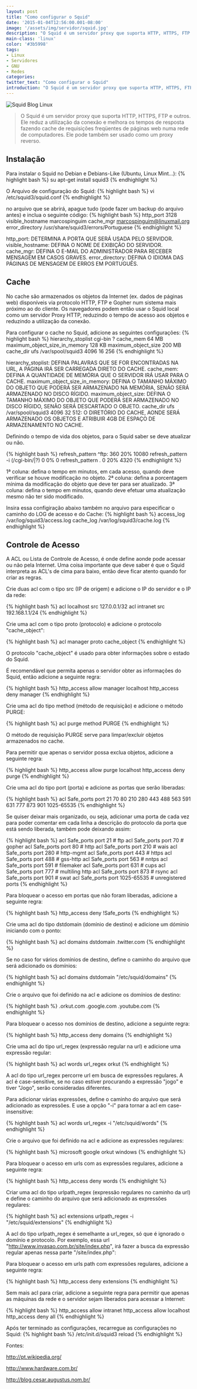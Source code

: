 ```yaml
---
layout: post
title: "Como configurar o Squid"
date: '2015-01-04T12:56:00.001-08:00'
image: '/assets/img/servidor/squid.jpg'
description: "O Squid é um servidor proxy que suporta HTTP, HTTPS, FTP e outros."
main-class: 'linux'
color: '#3b5998'
tags:
- Linux
- Servidores
- GNU
- Redes
categories:
twitter_text: "Como configurar o Squid"
introduction: "O Squid é um servidor proxy que suporta HTTP, HTTPS, FTP e outros."
---
```


![Squid Blog Linux](/assets/img/servidor/squid.jpg)

> O Squid é um servidor proxy que suporta HTTP, HTTPS, FTP e outros. Ele reduz a utilização da conexão e melhora os tempos de resposta fazendo cache de requisições freqüentes de páginas web numa rede de computadores. Ele pode também ser usado como um proxy reverso.

## Instalação

Para instalar o Squid no Debian e Debians-Like (Ubuntu, Linux Mint...):
{% highlight bash %}
su
apt-get install squid3
{% endhighlight %}

O Arquivo de configuração do Squid:
{% highlight bash %}
vi /etc/squid3/squid.conf
{% endhighlight %}

no arquivo que se abrirá, apague tudo (pode fazer um backup do arquivo antes) e inclua o seguinte código:
{% highlight bash %}
http_port 3128
visible_hostname marcospinguim
cache_mgr marcospinguim@linuxmail.org
error_directory /usr/share/squid3/errors/Portuguese
{% endhighlight %}

http_port: DETERMINA A PORTA QUE SERÁ USADA PELO SERVIDOR.
visible_hostname: DEFINA O NOME DE EXIBIÇÃO DO SERVIDOR.
cache_mgr: DEFINA O E-MAIL DO ADMINISTRADOR PARA RECEBER MENSAGEM EM CASOS GRAVES.
error_directory: DEFINA O IDIOMA DAS PÁGINAS DE MENSAGEM DE ERROS EM PORTUGUÊS.

## Cache

No cache são armazenados os objetos da Internet (ex. dados de páginas web) disponíveis via protocolo HTTP, FTP e Gopher num sistema mais próximo ao do cliente. Os navegadores podem então usar o Squid local como um servidor Proxy HTTP, reduzindo o tempo de acesso aos objetos e reduzindo a utilização da conexão.

Para configurar o cache no Squid, adicione as seguintes configurações:
{% highlight bash %}
hierarchy_stoplist cgi-bin ?
cache_mem 64 MB
maximum_object_size_in_memory 128 KB
maximum_object_size 200 MB
cache_dir ufs /var/spool/squid3 4096 16 256
{% endhighlight %}

hierarchy_stoplist: DEFINA PALAVRAS QUE SE FOR ENCONTRADAS NA URL, A PÁGINA IRÁ SER CARREGADA DIRETO DO CACHE.
cache_mem: DEFINA A QUANTIDADE DE MEMÓRIA QUE O SERVIDOR IRÁ USAR PARA O CACHE.
maximum_object_size_in_memory: DEFINA O TAMANHO MÁXIMO DO OBJETO QUE PODERÁ SER ARMAZENADO NA MEMÓRIA, SENÃO SERÁ ARMAZENADO NO DISCO RÍGIDO.
maximum_object_size: DEFINA O TAMANHO MÁXIMO DO OBJETO QUE PODERÁ SER ARMAZENADO NO DISCO RÍGIDO, SENÃO SERÁ DESCARTADO O OBJETO.
cache_dir ufs /var/spool/squid3 4096 32 512: O DIRETÓRIO DO CACHE, AONDE SERÁ ARMAZENADO OS OBJETOS E ATRIBUIR 4GB DE ESPAÇO DE ARMAZENAMENTO NO CACHE.

Definindo o tempo de vida dos objetos, para o Squid saber se deve atualizar ou não.

{% highlight bash %}
refresh_pattern ^ftp:    360 20% 10080
refresh_pattern -i (/cgi-bin/|\?) 0 0% 0
refresh_pattern .    0 20% 4320
{% endhighlight %}

1ª coluna: defina o tempo em minutos, em cada acesso, quando deve verificar se houve modificação no objeto.
2ª coluna: defina a porcentagem mínima da modificação do objeto que deve ter para ser atualizado.
3ª coluna: defina o tempo em minutos, quando deve efetuar uma atualização mesmo não ter sido modificado.

Insira essa configiração abaixo também no arquivo para especificar o caminho do LOG de acesso e do Cache:
{% highlight bash %}
access_log /var/log/squid3/access.log
cache_log /var/log/squid3/cache.log
{% endhighlight %}

## Controle de Acesso

A ACL ou Lista de Controle de Acesso, é onde define aonde pode acessar ou não pela Internet. Uma coisa importante que deve saber é que o Squid interpreta as ACL's de cima para baixo, então deve ficar atento quando for criar as regras.

Crie duas acl com o tipo src (IP de origem) e adicione o IP do servidor e o IP da rede:

{% highlight bash %}
acl localhost src 127.0.0.1/32
acl intranet src 192.168.1.1/24
{% endhighlight %}

Crie uma acl com o tipo proto (protocolo) e adicione o protocolo "cache_object":

{% highlight bash %}
acl manager proto cache_object
{% endhighlight %}

O protocolo "cache_object" é usado para obter informações sobre o estado do Squid.

É recomendável que permita apenas o servidor obter as informações do Squid, então adicione a seguinte regra:

{% highlight bash %}
http_access allow manager localhost
http_access deny manager
{% endhighlight %}

Crie uma acl do tipo method (método de requisição) e adicione o método PURGE:

{% highlight bash %}
acl purge method PURGE
{% endhighlight %}

O método de requisição PURGE serve para limpar/excluir objetos armazenados no cache.

Para permitir que apenas o servidor possa exclua objetos, adicione a seguinte regra:

{% highlight bash %}
http_access allow purge localhost
http_access deny purge
{% endhighlight %}

Crie uma acl do tipo port (porta) e adicione as portas que serão liberadas:

{% highlight bash %}
acl Safe_ports port 21 70 80 210 280 443 488 563 591 631 777 873 901 1025-65535
{% endhighlight %}

Se quiser deixar mais organizado, ou seja, adicionar uma porta de cada vez para poder comentar em cada linha a descrição do protocolo da porta que está sendo liberada, também pode deixando assim:

{% highlight bash %}
acl Safe_ports port 21    # ftp
acl Safe_ports port 70    # gopher
acl Safe_ports port 80    # http
acl Safe_ports port 210   # wais
acl Safe_ports port 280   # http-mgmt
acl Safe_ports port 443   # https
acl Safe_ports port 488   # gss-http
acl Safe_ports port 563   # nntps
acl Safe_ports port 591   # filemaker
acl Safe_ports port 631   # cups
acl Safe_ports port 777   # multiling http
acl Safe_ports port 873   # rsync
acl Safe_ports port 901   # swat
acl Safe_ports port 1025-65535   # unregistered ports
{% endhighlight %}

Para bloquear o acesso em portas que não foram liberadas, adicione a seguinte regra:

{% highlight bash %}
http_access deny !Safe_ports
{% endhighlight %}

Crie uma acl do tipo dstdomain (domínio de destino) e adicione um dóminio iniciando com o ponto:

{% highlight bash %}
acl domains dstdomain .twitter.com
{% endhighlight %}

Se no caso for vários domínios de destino, define o caminho do arquivo que será adicionado os domínios:

{% highlight bash %}
acl domains dstdomain "/etc/squid/domains"
{% endhighlight %}

Crie o arquivo que foi definido na acl e adicione os domínios de destino:

{% highlight bash %}
.orkut.com
.google.com
.youtube.com
{% endhighlight %}

Para bloquear o acesso nos domínios de destino, adicione a seguinte regra:

{% highlight bash %}
http_access deny domains
{% endhighlight %}

Crie uma acl do tipo url_regex (expressão regular na url) e adicione uma expressão regular:

{% highlight bash %}
acl words url_regex orkut
{% endhighlight %}

A acl do tipo url_regex percorre url em busca de expressões regulares. A acl é case-sensitive, se no caso estiver procurando a expressão "jogo" e tiver "Jogo", serão consideradas diferentes.

Para adicionar várias expressões, define o caminho do arquivo que será adicionado as expressões. E use a opção "-i" para tornar a acl em case-insensitive:

{% highlight bash %}
acl words url_regex -i "/etc/squid/words"
{% endhighlight %}

Crie o arquivo que foi definido na acl e adicione as expressões regulares:

{% highlight bash %}
microsoft
google
orkut
windows
{% endhighlight %}

Para bloquear o acesso em urls com as expressões regulares, adicione a seguinte regra:

{% highlight bash %}
http_access deny words
{% endhighlight %}

Criar uma acl do tipo urlpath_regex (expressão regulares no caminho da url) e define o caminho do arquivo que será adicionado as expressões regulares:

{% highlight bash %}
acl extensions urlpath_regex -i "/etc/squid/extensions"
{% endhighlight %}

A acl do tipo urlpath_regex é semelhante a url_regex, só que é ignorado o domínio e protocolo. Por exemplo, essa url "http://www.invasao.com.br/site/index.php", irá fazer a busca da expressão regular apenas nessa parte "/site/index.php":

Para bloquear o acesso em urls path com expressões regulares, adicione a seguinte regra:

{% highlight bash %}
http_access deny extensions
{% endhighlight %}

Sem mais acl para criar, adicione a seguinte regra para permitir que apenas as máquinas da rede e o servidor sejam liberados para acessar a Internet:

{% highlight bash %}
http_access allow intranet
http_access allow localhost
http_access deny all
{% endhighlight %}


Após ter terminado as configurações, recarregue as configurações no Squid:
{% highlight bash %}
/etc/init.d/squid3 reload
{% endhighlight %}


Fontes:

http://pt.wikipedia.org/

http://www.hardware.com.br/

http://blog.cesar.augustus.nom.br/




<script async src="https://pagead2.googlesyndication.com/pagead/js/adsbygoogle.js"></script>

<!-- Informat -->
<ins class="adsbygoogle"
 style="display:block"
 data-ad-client="ca-pub-2838251107855362"
 data-ad-slot="2327980059"
 data-ad-format="auto"
 data-full-width-responsive="true"></ins>

<script>
(adsbygoogle = window.adsbygoogle || []).push({});
</script>

